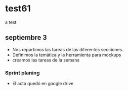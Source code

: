 # test61
a test

## septiembre 3

- Nos repartimos las tareas de las diferentes secciones.
- Definimos la temática y la herramienta para mockups 
- creamos las tareas de la semana

### Sprint planing

- El acta quedó en google drive
